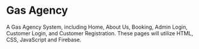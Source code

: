 # Gas Agency
A Gas Agency System, including Home, About Us, Booking, Admin Login, Customer Login, and Customer Registration. These pages will utilize HTML, CSS, JavaScript and Firebase.

